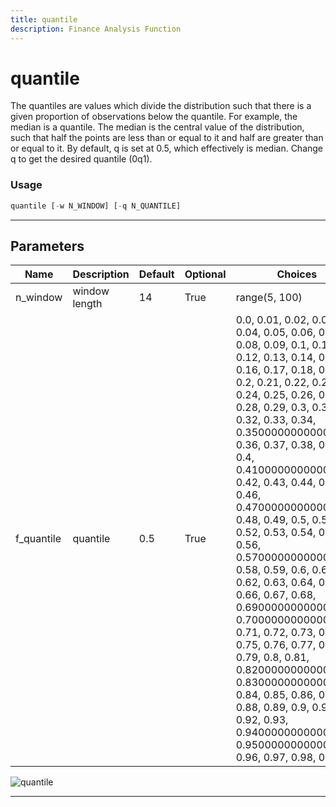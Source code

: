 ```yaml
---
title: quantile
description: Finance Analysis Function
---
```


# quantile

The quantiles are values which divide the distribution such that there is a given proportion of observations below the quantile. For example, the median is a quantile. The median is the central value of the distribution, such that half the points are less than or equal to it and half are greater than or equal to it. By default, q is set at 0.5, which effectively is median. Change q to get the desired quantile (0q1).

### Usage

```python
quantile [-w N_WINDOW] [-q N_QUANTILE]
```

---

## Parameters

| Name | Description | Default | Optional | Choices |
| ---- | ----------- | ------- | -------- | ------- |
| n_window | window length | 14 | True | range(5, 100) |
| f_quantile | quantile | 0.5 | True | 0.0, 0.01, 0.02, 0.03, 0.04, 0.05, 0.06, 0.07, 0.08, 0.09, 0.1, 0.11, 0.12, 0.13, 0.14, 0.15, 0.16, 0.17, 0.18, 0.19, 0.2, 0.21, 0.22, 0.23, 0.24, 0.25, 0.26, 0.27, 0.28, 0.29, 0.3, 0.31, 0.32, 0.33, 0.34, 0.35000000000000003, 0.36, 0.37, 0.38, 0.39, 0.4, 0.41000000000000003, 0.42, 0.43, 0.44, 0.45, 0.46, 0.47000000000000003, 0.48, 0.49, 0.5, 0.51, 0.52, 0.53, 0.54, 0.55, 0.56, 0.5700000000000001, 0.58, 0.59, 0.6, 0.61, 0.62, 0.63, 0.64, 0.65, 0.66, 0.67, 0.68, 0.6900000000000001, 0.7000000000000001, 0.71, 0.72, 0.73, 0.74, 0.75, 0.76, 0.77, 0.78, 0.79, 0.8, 0.81, 0.8200000000000001, 0.8300000000000001, 0.84, 0.85, 0.86, 0.87, 0.88, 0.89, 0.9, 0.91, 0.92, 0.93, 0.9400000000000001, 0.9500000000000001, 0.96, 0.97, 0.98, 0.99 |

![quantile](https://user-images.githubusercontent.com/46355364/154307976-868e98e1-5a30-43c7-92fc-f221d09c5bd2.png)

---
